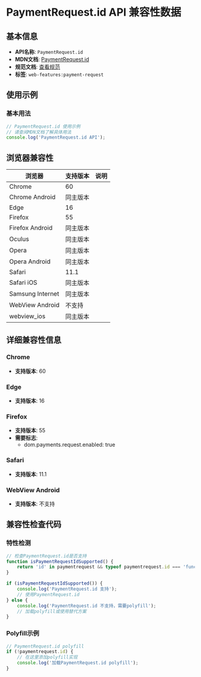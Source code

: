 # PaymentRequest.id API 兼容性数据

## 基本信息

- **API名称**: `PaymentRequest.id`
- **MDN文档**: [PaymentRequest.id](https://developer.mozilla.org/docs/Web/API/PaymentRequest/id)
- **规范文档**: [查看规范](https://w3c.github.io/payment-request/#dom-paymentrequest-id)
- **标签**: `web-features:payment-request`

## 使用示例

### 基本用法

```javascript
// PaymentRequest.id 使用示例
// 请查阅MDN文档了解具体用法
console.log('PaymentRequest.id API');
```

## 浏览器兼容性

| 浏览器 | 支持版本 | 说明 |
|--------|----------|------|
| Chrome | 60 |  |
| Chrome Android | 同主版本 |  |
| Edge | 16 |  |
| Firefox | 55 |  |
| Firefox Android | 同主版本 |  |
| Oculus | 同主版本 |  |
| Opera | 同主版本 |  |
| Opera Android | 同主版本 |  |
| Safari | 11.1 |  |
| Safari iOS | 同主版本 |  |
| Samsung Internet | 同主版本 |  |
| WebView Android | 不支持 |  |
| webview_ios | 同主版本 |  |

## 详细兼容性信息

### Chrome

- **支持版本**: 60

### Edge

- **支持版本**: 16

### Firefox

- **支持版本**: 55
- **需要标志**: 
  - dom.payments.request.enabled: true

### Safari

- **支持版本**: 11.1

### WebView Android

- **支持版本**: 不支持

## 兼容性检查代码

### 特性检测

```javascript
// 检查PaymentRequest.id是否支持
function isPaymentRequestIdSupported() {
    return 'id' in paymentrequest && typeof paymentrequest.id === 'function';
}

if (isPaymentRequestIdSupported()) {
    console.log('PaymentRequest.id 支持');
    // 使用PaymentRequest.id
} else {
    console.log('PaymentRequest.id 不支持，需要polyfill');
    // 加载polyfill或使用替代方案
}
```

### Polyfill示例

```javascript
// PaymentRequest.id polyfill
if (!paymentrequest.id) {
    // 在这里添加polyfill实现
    console.log('加载PaymentRequest.id polyfill');
}
```

